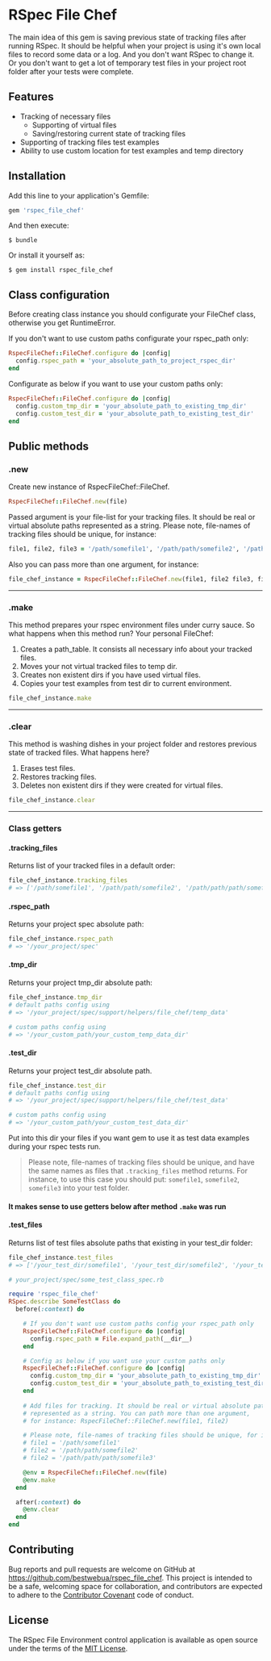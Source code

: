 # RSpec File Chef
The main idea of this gem is saving previous state of tracking files after running RSpec. It should be helpful when your project is using it's own local files to record some data or a log. And you don't want RSpec to change it. Or you don't want to get a lot of temporary test files in your project root folder after your tests were complete.

## Features

- Tracking of necessary files
  - Supporting of virtual files
  - Saving/restoring current state of tracking files
- Supporting of tracking files test examples
- Ability to use custom location for test examples and temp directory

## Installation

Add this line to your application's Gemfile:

```ruby
gem 'rspec_file_chef'
```

And then execute:

    $ bundle

Or install it yourself as:

    $ gem install rspec_file_chef

## Class configuration
Before creating class instance you should configurate your FileChef class, otherwise you get RuntimeError.

If you don't want to use custom paths configurate your rspec_path only:
```ruby
RspecFileChef::FileChef.configure do |config|
  config.rspec_path = 'your_absolute_path_to_project_rspec_dir'
end
```

Configurate as below if you want to use your custom paths only:
```ruby
RspecFileChef::FileChef.configure do |config|
  config.custom_tmp_dir = 'your_absolute_path_to_existing_tmp_dir'
  config.custom_test_dir = 'your_absolute_path_to_existing_test_dir'
end
```

## Public methods

### .new
Create new instance of RspecFileChef::FileChef.

```ruby
RspecFileChef::FileChef.new(file)
```

Passed argument is your file-list for your tracking files. It should be real or virtual absolute paths represented as a string. Please note, file-names of tracking files should be unique, for instance:

```ruby
file1, file2, file3 = '/path/somefile1', '/path/path/somefile2', '/path/path/path/somefile3'
```

Also you can pass more than one argument, for instance:
```ruby
file_chef_instance = RspecFileChef::FileChef.new(file1, file2 file3, file_n)
```
---

### .make
This method prepares your rspec environment files under curry sauce. So what happens when this method run?
Your personal FileChef:
1. Creates a path_table. It consists all necessary info about your tracked files.
2. Moves your not virtual tracked files to temp dir.
3. Creates non existent dirs if you have used virtual files.
4. Copies your test examples from test dir to current environment.

```ruby
file_chef_instance.make
```
---

### .clear
This method is washing dishes in your project folder and restores previous state of tracked files. What happens here?
1. Erases test files.
2. Restores tracking files.
3. Deletes non existent dirs if they were created for virtual files.

```ruby
file_chef_instance.clear
```
---

### Class getters

#### .tracking_files
Returns list of your tracked files in a default order:
```ruby
file_chef_instance.tracking_files
# => ['/path/somefile1', '/path/path/somefile2', '/path/path/path/somefile3']
```

#### .rspec_path
Returns your project spec absolute path:
```ruby
file_chef_instance.rspec_path
# => '/your_project/spec'
```

#### .tmp_dir
Returns your project tmp_dir absolute path:
```ruby
file_chef_instance.tmp_dir
# default paths config using
# => '/your_project/spec/support/helpers/file_chef/temp_data'

# custom paths config using
# => '/your_custom_path/your_custom_temp_data_dir'
```

#### .test_dir
Returns your project test_dir absolute path.
```ruby
file_chef_instance.test_dir
# default paths config using
# => '/your_project/spec/support/helpers/file_chef/test_data'

# custom paths config using
# => '/your_custom_path/your_custom_test_data_dir'
```

Put into this dir your files if you want gem to use it as test data examples during your rspec tests run.

> Please note, file-names of tracking files should be unique, and have the same names as files that ```.tracking_files``` method returns. For instance, to use this case you should put: ```somefile1```, ```somefile2```, ```somefile3``` into your test folder.

#### It makes sense to use getters below after method ```.make``` was run
#### .test_files
Returns list of test files absolute paths that existing in your test_dir folder:
```ruby
file_chef_instance.test_files
# => ['/your_test_dir/somefile1', '/your_test_dir/somefile2', '/your_test_dir/somefile2']
```


```ruby
# your_project/spec/some_test_class_spec.rb

require 'rspec_file_chef'
RSpec.describe SomeTestClass do
  before(:context) do

    # If you don't want use custom paths config your rspec_path only
    RspecFileChef::FileChef.configure do |config|
      config.rspec_path = File.expand_path(__dir__)
    end

    # Config as below if you want use your custom paths only
    RspecFileChef::FileChef.configure do |config|
      config.custom_tmp_dir = 'your_absolute_path_to_existing_tmp_dir'
      config.custom_test_dir = 'your_absolute_path_to_existing_test_dir'
    end
    
    # Add files for tracking. It should be real or virtual absolute paths
    # represented as a string. You can path more than one argument,
    # for instance: RspecFileChef::FileChef.new(file1, file2)

    # Please note, file-names of tracking files should be unique, for instance:
    # file1 = '/path/somefile1'
    # file2 = '/path/path/somefile2'
    # file2 = '/path/path/path/somefile3'

    @env = RspecFileChef::FileChef.new(file)
    @env.make
  end

  after(:context) do
    @env.clear
  end
end
```


## Contributing

Bug reports and pull requests are welcome on GitHub at https://github.com/bestwebua/rspec_file_chef. This project is intended to be a safe, welcoming space for collaboration, and contributors are expected to adhere to the [Contributor Covenant](http://contributor-covenant.org) code of conduct.

## License

The RSpec File Environment control application is available as open source under the terms of the [MIT License](http://opensource.org/licenses/MIT).
